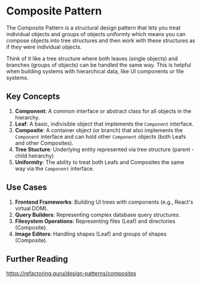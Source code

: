 # Composite Pattern

The Composite Pattern is a structural design pattern that lets you treat individual objects and groups of objects uniformly which means you can compose objects into tree structures and then work with these structures as if they were individual objects.

Think of it like a tree structure where both leaves (single objects) and branches (groups of objects) can be handled the same way. This is helpful when building systems with hierarchical data, like UI components or file systems.

## Key Concepts

1. **Component**: A common interface or abstract class for all objects in the hierarchy.
2. **Leaf**: A basic, indivisible object that implements the `Component` interface.
3. **Composite**: A container object (or branch) that also implements the `Component` interface and can hold other `Component` objects (both Leafs and other Composites).
4. **Tree Stucture**: Underlying entity represented via tree structure (parent - child heirarchy)
5. **Uniformity**: The ability to treat both Leafs and Composites the same way via the `Component` interface.

## Use Cases

1. **Frontend Frameworks**: Building UI trees with components (e.g., React's virtual DOM).
2. **Query Builders**: Representing complex database query structures.
3. **Filesystem Operations**: Representing files (Leaf) and directories (Composite).
4. **Image Editors**: Handling shapes (Leaf) and groups of shapes (Composite).

## Further Reading

https://refactoring.guru/design-patterns/composites
